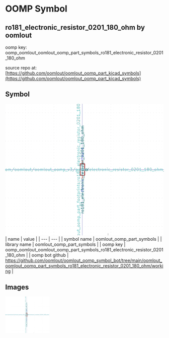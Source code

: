 # OOMP Symbol  
## ro181_electronic_resistor_0201_180_ohm  by oomlout  
  
oomp key: oomp_oomlout_oomlout_oomp_part_symbols_ro181_electronic_resistor_0201_180_ohm  
  
source repo at: [https://github.com/oomlout/oomlout_oomp_part_kicad_symbols](https://github.com/oomlout/oomlout_oomp_part_kicad_symbols)  
## Symbol  
  
[![working.png](working_600.png)](working.png)  
| name | value | 
| --- | --- | 
| symbol name | oomlout_oomp_part_symbols | 
| library name | oomlout_oomp_part_symbols | 
| oomp key | oomp_oomlout_oomlout_oomp_part_symbols_ro181_electronic_resistor_0201_180_ohm | 
| oomp bot github | https://github.com/oomlout/oomlout_oomp_symbol_bot/tree/main/oomlout_oomlout_oomp_part_symbols_ro181_electronic_resistor_0201_180_ohm/working | 
## Images  
  
[![working.png](working_140.png)](working.png)  
